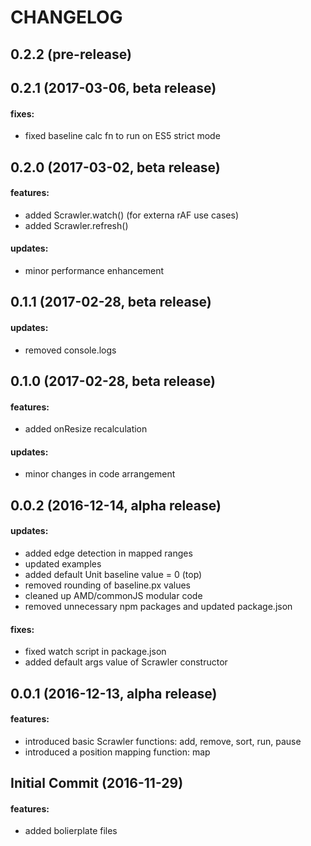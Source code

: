CHANGELOG
=========


## 0.2.2 (pre-release)

## 0.2.1 (2017-03-06, beta release)

#### fixes:
 - fixed baseline calc fn to run on ES5 strict mode

## 0.2.0 (2017-03-02, beta release)

#### features:
 - added Scrawler.watch() (for externa rAF use cases)
 - added Scrawler.refresh()

#### updates:
 - minor performance enhancement

## 0.1.1 (2017-02-28, beta release)

#### updates:
 - removed console.logs

## 0.1.0 (2017-02-28, beta release)

#### features:
 - added onResize recalculation

#### updates:
 - minor changes in code arrangement

## 0.0.2 (2016-12-14, alpha release)

#### updates:
 - added edge detection in mapped ranges
 - updated examples
 - added default Unit baseline value = 0 (top)
 - removed rounding of baseline.px values
 - cleaned up AMD/commonJS modular code
 - removed unnecessary npm packages and updated package.json

#### fixes:
 - fixed watch script in package.json
 - added default args value of Scrawler constructor

## 0.0.1 (2016-12-13, alpha release)

#### features:
 - introduced basic Scrawler functions: add, remove, sort, run, pause
 - introduced a position mapping function: map

## Initial Commit (2016-11-29)

#### features:
 - added bolierplate files



